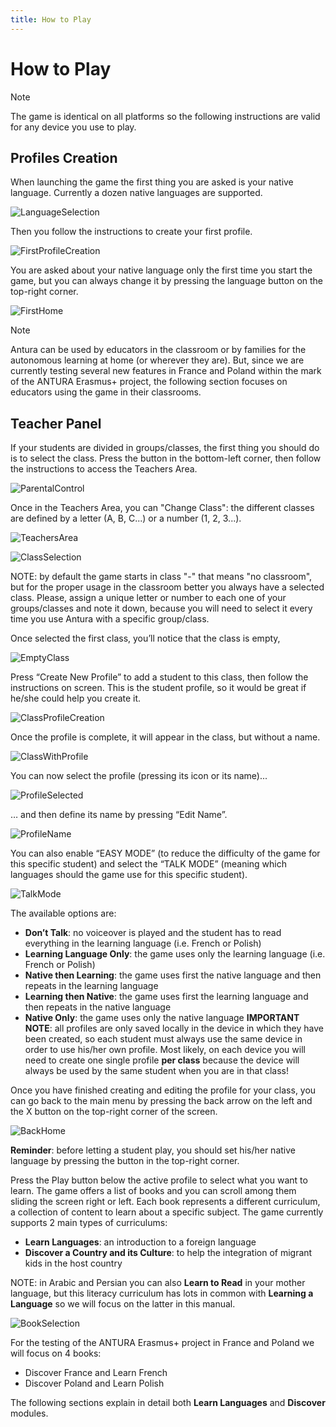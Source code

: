 ```yaml
---
title: How to Play
---
```


# How to Play

> [!note]
> The game is identical on all platforms so the following instructions are valid for any device you use to play.

## Profiles Creation

When launching the game the first thing you are asked is your native language. 
Currently a dozen native languages are supported.

![LanguageSelection](../../assets/img/screenshot/setup/LanguageSelection.jpg)

Then you follow the instructions to create your first profile.

![FirstProfileCreation](../../assets/img/screenshot/setup/FirstProfileCreation.jpg)

You are asked about your native language only the first time you start the game, but you can always change it by pressing the language button on the top-right corner.

![FirstHome](../../assets/img/screenshot/setup/FirstHome.jpg)

> [!note]
> Antura can be used by educators in the classroom or by families for the autonomous learning at home (or wherever they are). But, since we are currently testing several new features in France and Poland within the mark of the ANTURA Erasmus+ project, the following section focuses on educators using the game in their classrooms.

## Teacher Panel

If your students are divided in groups/classes, the first thing you should do is to select the class.
Press the button in the bottom-left corner, then follow the instructions to access the Teachers Area.

![ParentalControl](../../assets/img/screenshot/setup/ParentalControl.jpg)

Once in the Teachers Area, you can "Change Class": the different classes are defined by a letter (A, B, C...) or a number (1, 2, 3...). 

![TeachersArea](../../assets/img/screenshot/setup/TeachersArea.jpg)

![ClassSelection](../../assets/img/screenshot/setup/ClassSelection.jpg)

NOTE: by default the game starts in class "-" that means "no classroom", but for the proper usage in the classroom better you always have a selected class.
Please, assign a unique letter or number to each one of your groups/classes and note it down, because you will need to select it every time you use Antura with a specific group/class.

Once selected the first class, you’ll notice that the class is empty, 

![EmptyClass](../../assets/img/screenshot/setup/EmptyClass.jpg)

Press “Create New Profile” to add a student to this class, then follow the instructions on screen.
This is the student profile, so it would be great if he/she could help you create it. 

![ClassProfileCreation](../../assets/img/screenshot/setup/ClassProfileCreation.jpg)

Once the profile is complete, it will appear in the class, but without a name. 

![ClassWithProfile](../../assets/img/screenshot/setup/ClassWithProfile.jpg)

You can now select the profile (pressing its icon or its name)...

![ProfileSelected](../../assets/img/screenshot/setup/ProfileSelected.jpg)

… and then define its name by pressing “Edit Name”.

![ProfileName](../../assets/img/screenshot/setup/ProfileName.jpg)

You can also enable “EASY MODE” (to reduce the difficulty of the game for this specific student) and select the “TALK MODE” (meaning which languages should the game use for this specific student).

![TalkMode](../../assets/img/screenshot/setup/TalkMode.jpg)

The available options are:  

- **Don’t Talk**: no voiceover is played and the student has to read everything in the learning language (i.e. French or Polish)
- **Learning Language Only**: the game uses only the learning language (i.e. French or Polish)
- **Native then Learning**: the game uses first the native language and then repeats in the learning language
- **Learning then Native**: the game uses first the learning language and then repeats in the native language
- **Native Only**: the game uses only the native language
**IMPORTANT NOTE**: all profiles are only saved locally in the device in which they have been created, so each student must always use the same device in order to use his/her own profile. Most likely, on each device you will need to create one single profile __per class__ because the device will always be used by the same student when you are in that class!

Once you have finished creating and editing the profile for your class, you can go back to the main menu by pressing the back arrow on the left and the X button on the top-right corner of the screen.

![BackHome](../../assets/img/screenshot/setup/BackHome.jpg)

**Reminder**: before letting a student play, you should set his/her native language by pressing the button in the top-right corner.

Press the Play button below the active profile to select what you want to learn.
The game offers a list of books and you can scroll among them sliding the screen right or left.
Each book represents a different curriculum, a collection of content to learn about a specific subject. The game currently supports 2 main types of curriculums:

- **Learn Languages**: an introduction to a foreign language
- **Discover a Country and its Culture**: to help the integration of migrant kids in the host country

NOTE: in Arabic and Persian you can also **Learn to Read** in your mother language, but this literacy curriculum has lots in common with **Learning a Language** so we will focus on the latter in this manual.

![BookSelection](../../assets/img/screenshot/setup/BookSelection.jpg)

For the testing of the ANTURA Erasmus+ project in France and Poland we will focus on 4 books:

- Discover France and Learn French
- Discover Poland and Learn Polish

The following sections explain in detail both **Learn Languages** and **Discover** modules.


